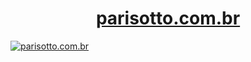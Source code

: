 <h1 align='center'><a href='http://parisotto.com.br' target='_blank'>parisotto.com.br</a></h1>

<a href='http://parisotto.com.br' target='_blank'>
  <img src='http://parisotto.com.br/img/pcombr.png' alt='parisotto.com.br' title='parisotto.com.br'>
</a>
